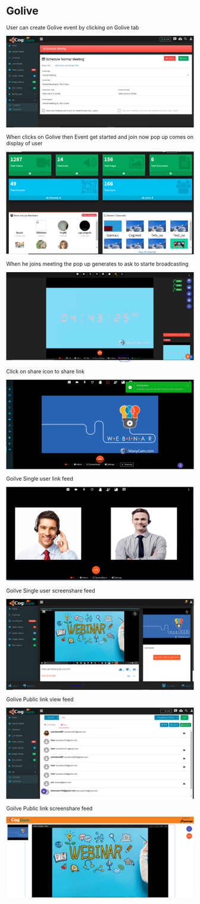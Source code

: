 # Golive

User can create Golive event by clicking on Golive tab 

![](.gitbook/assets/image%20%2840%29.png)

When clicks on Golive then Event get started and join now pop up comes on display of user

![](.gitbook/assets/image%20%28207%29.png)

When he joins meeting the pop up generates to ask to starte broadcasting 

![](.gitbook/assets/image%20%2837%29.png)

Click on share icon to share  link

![](.gitbook/assets/image%20%2816%29.png)

Goilve Single user link feed

![](.gitbook/assets/image%20%28141%29.png)

Goilve Single user screenshare feed

![](.gitbook/assets/microsoftteams-image-3.png)

Golive Public link view feed

![](.gitbook/assets/image%20%28153%29.png)

Goilve Public link screenshare feed

![](.gitbook/assets/microsoftteams-image-4.png)











